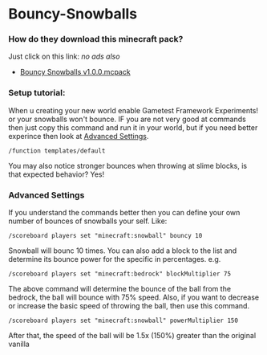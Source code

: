 # Bouncy-Snowballs
### How do they download this minecraft pack?
Just click on this link: *no ads also*
 - [Bouncy Snowballs v1.0.0.mcpack](https://github.com/Addon-Bedrock-Projecects/Bouncy-SnowBalls/releases/download/prerelease/Bouncy.SnowBalls-v1.0.0.mcpack)

### Setup tutorial:
When u creating your new world enable Gametest Framework Experiments! or your snowballs won't bounce.
IF you are not very good at commands then just copy this command and run it in your world, but if you need better experince then look at [Advanced Settings](https://github.com/Addon-Bedrock-Projecects/Bouncy-SnowBalls/edit/main/README.md#advanced-settings).
```mcfunction
/function templates/default
```
You may also notice stronger bounces when throwing at slime blocks, is that expected behavior? Yes!

### Advanced Settings
If you understand the commands better then you can define your own number of bounces of snowballs your self. Like:

```mcfunction
/scoreboard players set "minecraft:snowball" bouncy 10
```
Snowball will bounc 10 times.
You can also add a block to the list and determine its bounce power for the specific in percentages. e.g.
```mcfunction
/scoreboard players set "minecraft:bedrock" blockMultiplier 75
```
The above command will determine the bounce of the ball from the bedrock, the ball will bounce with 75% speed.
Also, if you want to decrease or increase the basic speed of throwing the ball, then use this command.
```mcfunction
/scoreboard players set "minecraft:snowball" powerMultiplier 150
```
After that, the speed of the ball will be 1.5x (150%) greater than the original vanilla
